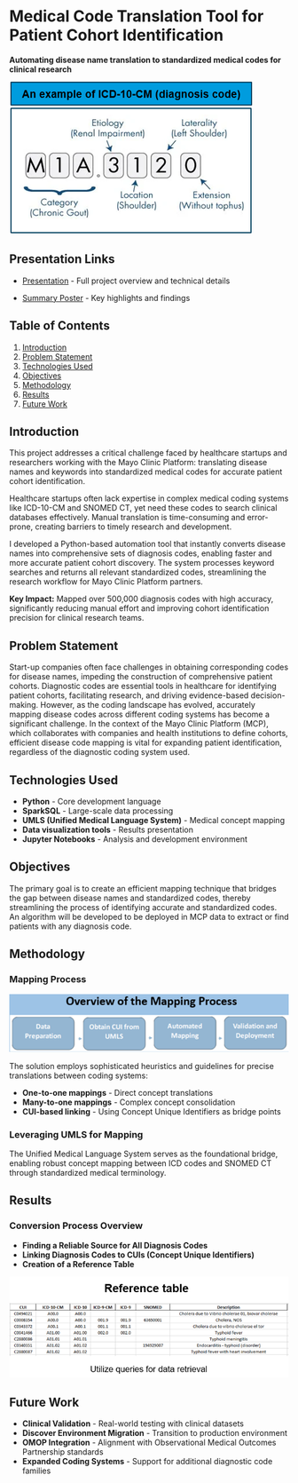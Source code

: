 # Medical Code Translation Tool for Patient Cohort Identification

**Automating disease name translation to standardized medical codes for clinical research**

![Introduction](images/Intro.png)

## Presentation Links
- [Presentation](documentation/MayoClinicPresentation.pdf) - Full project overview and technical details

- [Summary Poster](documentation/MayoClinicInternPoster.pdf) - Key highlights and findings

## Table of Contents
1. [Introduction](#introduction)
2. [Problem Statement](#problem-statement)
3. [Technologies Used](#technologies-used)
4. [Objectives](#objectives)
5. [Methodology](#methodology)
6. [Results](#results)
7. [Future Work](#future-work)

## Introduction
This project addresses a critical challenge faced by healthcare startups and researchers working with the Mayo Clinic Platform: translating disease names and keywords into standardized medical codes for accurate patient cohort identification.

Healthcare startups often lack expertise in complex medical coding systems like ICD-10-CM and SNOMED CT, yet need these codes to search clinical databases effectively. Manual translation is time-consuming and error-prone, creating barriers to timely research and development.

I developed a Python-based automation tool that instantly converts disease names into comprehensive sets of diagnosis codes, enabling faster and more accurate patient cohort discovery. The system processes keyword searches and returns all relevant standardized codes, streamlining the research workflow for Mayo Clinic Platform partners.

**Key Impact:** Mapped over 500,000 diagnosis codes with high accuracy, significantly reducing manual effort and improving cohort identification precision for clinical research teams.

## Problem Statement
Start-up companies often face challenges in obtaining corresponding codes for disease names, impeding the construction of comprehensive patient cohorts. Diagnostic codes are essential tools in healthcare for identifying patient cohorts, facilitating research, and driving evidence-based decision-making. However, as the coding landscape has evolved, accurately mapping disease codes across different coding systems has become a significant challenge. In the context of the Mayo Clinic Platform (MCP), which collaborates with companies and health institutions to define cohorts, efficient disease code mapping is vital for expanding patient identification, regardless of the diagnostic coding system used.

## Technologies Used

- **Python** - Core development language
- **SparkSQL** - Large-scale data processing
- **UMLS (Unified Medical Language System)** - Medical concept mapping
- **Data visualization tools** - Results presentation
- **Jupyter Notebooks** - Analysis and development environment

## Objectives
The primary goal is to create an efficient mapping technique that bridges the gap between disease names and standardized codes, thereby streamlining the process of identifying accurate and standardized codes. An algorithm will be developed to be deployed in MCP data to extract or find patients with any diagnosis code.

## Methodology
### Mapping Process
![Mapping Process](images/Mapping-process.png)

The solution employs sophisticated heuristics and guidelines for precise translations between coding systems:

- **One-to-one mappings** - Direct concept translations
- **Many-to-one mappings** - Complex concept consolidation
- **CUI-based linking** - Using Concept Unique Identifiers as bridge points

### Leveraging UMLS for Mapping
The Unified Medical Language System serves as the foundational bridge, enabling robust concept mapping between ICD codes and SNOMED CT through standardized medical terminology.

## Results
### Conversion Process Overview
- **Finding a Reliable Source for All Diagnosis Codes**
- **Linking Diagnosis Codes to CUIs (Concept Unique Identifiers)**
- **Creation of a Reference Table**

![Conversion Process](images/Conversion-process.png)

## Future Work

- **Clinical Validation** - Real-world testing with clinical datasets
- **Discover Environment Migration** - Transition to production environment
- **OMOP Integration** - Alignment with Observational Medical Outcomes Partnership standards
- **Expanded Coding Systems** - Support for additional diagnostic code families
